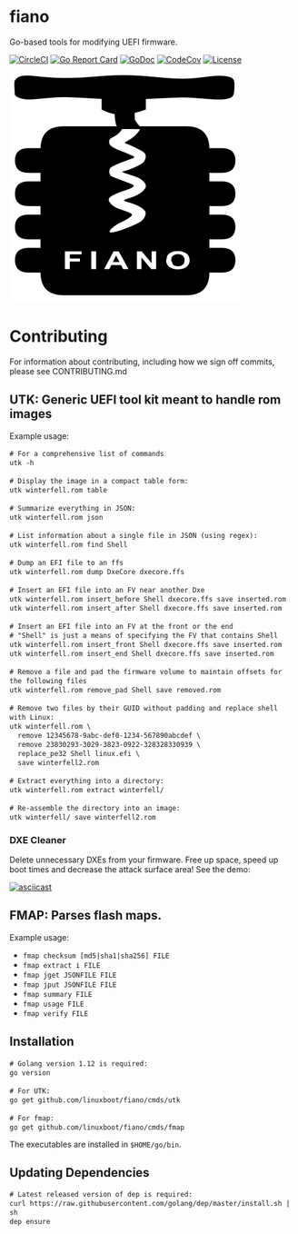 # fiano

Go-based tools for modifying UEFI firmware.

[![CircleCI](https://circleci.com/gh/linuxboot/fiano.svg?style=shield)](https://circleci.com/gh/linuxboot/fiano)
[![Go Report
Card](https://goreportcard.com/badge/github.com/linuxboot/fiano)](https://goreportcard.com/report/github.com/linuxboot/fiano)
[![GoDoc](https://godoc.org/github.com/linuxboot/fiano?status.svg)](https://godoc.org/github.com/linuxboot/fiano)
[![CodeCov](https://codecov.io/gh/linuxboot/fiano/branch/master/graph/badge.svg)](https://codecov.io/gh/linuxboot/fiano/)
[![License](https://img.shields.io/badge/License-BSD%203--Clause-blue.svg)](https://github.com/linuxboot/fiano/blob/master/LICENSE)

![Fiano](./fiano-logo.svg)

# Contributing

For information about contributing, including how we sign off commits, please see
CONTRIBUTING.md

## UTK: Generic UEFI tool kit meant to handle rom images

Example usage:

```
# For a comprehensive list of commands
utk -h

# Display the image in a compact table form:
utk winterfell.rom table

# Summarize everything in JSON:
utk winterfell.rom json

# List information about a single file in JSON (using regex):
utk winterfell.rom find Shell

# Dump an EFI file to an ffs
utk winterfell.rom dump DxeCore dxecore.ffs

# Insert an EFI file into an FV near another Dxe
utk winterfell.rom insert_before Shell dxecore.ffs save inserted.rom
utk winterfell.rom insert_after Shell dxecore.ffs save inserted.rom

# Insert an EFI file into an FV at the front or the end
# "Shell" is just a means of specifying the FV that contains Shell
utk winterfell.rom insert_front Shell dxecore.ffs save inserted.rom
utk winterfell.rom insert_end Shell dxecore.ffs save inserted.rom

# Remove a file and pad the firmware volume to maintain offsets for the following files
utk winterfell.rom remove_pad Shell save removed.rom

# Remove two files by their GUID without padding and replace shell with Linux:
utk winterfell.rom \
  remove 12345678-9abc-def0-1234-567890abcdef \
  remove 23830293-3029-3823-0922-328328330939 \
  replace_pe32 Shell linux.efi \
  save winterfell2.rom

# Extract everything into a directory:
utk winterfell.rom extract winterfell/

# Re-assemble the directory into an image:
utk winterfell/ save winterfell2.rom
```

### DXE Cleaner

Delete unnecessary DXEs from your firmware. Free up space, speed up boot times
and decrease the attack surface area! See the demo:

[![asciicast](https://asciinema.org/a/233950.svg)](https://asciinema.org/a/233950)

## FMAP: Parses flash maps.

Example usage:

  + `fmap checksum [md5|sha1|sha256] FILE`
  + `fmap extract i FILE`
  + `fmap jget JSONFILE FILE`
  + `fmap jput JSONFILE FILE`
  + `fmap summary FILE`
  + `fmap usage FILE`
  + `fmap verify FILE`

## Installation

    # Golang version 1.12 is required:
    go version

    # For UTK:
    go get github.com/linuxboot/fiano/cmds/utk

    # For fmap:
    go get github.com/linuxboot/fiano/cmds/fmap

The executables are installed in `$HOME/go/bin`.

## Updating Dependencies

    # Latest released version of dep is required:
    curl https://raw.githubusercontent.com/golang/dep/master/install.sh | sh
    dep ensure
